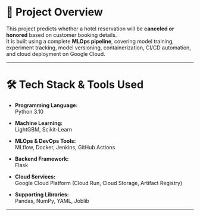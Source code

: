 # 📍 Project Overview

This project predicts whether a hotel reservation will be **canceled or honored** based on customer booking details.  
It is built using a complete **MLOps pipeline**, covering model training, experiment tracking, model versioning, containerization, CI/CD automation, and cloud deployment on Google Cloud.

---

# 🛠️ Tech Stack & Tools Used

- **Programming Language:**  
  Python 3.10

- **Machine Learning:**  
  LightGBM, Scikit-Learn

- **MLOps & DevOps Tools:**  
  MLflow, Docker, Jenkins, GitHub Actions

- **Backend Framework:**  
  Flask

- **Cloud Services:**  
  Google Cloud Platform (Cloud Run, Cloud Storage, Artifact Registry)

- **Supporting Libraries:**  
  Pandas, NumPy, YAML, Joblib

---
